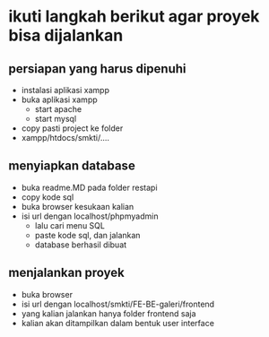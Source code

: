 # ikuti langkah berikut agar proyek bisa dijalankan

## persiapan yang harus dipenuhi
- instalasi aplikasi xampp
- buka aplikasi xampp
    - start apache
    - start mysql
- copy pasti project ke folder
- xampp/htdocs/smkti/....

## menyiapkan database
- buka readme.MD pada folder restapi
- copy kode sql 
- buka browser kesukaan kalian
- isi url dengan localhost/phpmyadmin
    - lalu cari menu SQL
    - paste kode sql, dan jalankan
    - database berhasil dibuat

## menjalankan proyek
- buka browser
- isi url dengan localhost/smkti/FE-BE-galeri/frontend
- yang kalian jalankan hanya folder frontend saja
- kalian akan ditampilkan dalam bentuk user interface